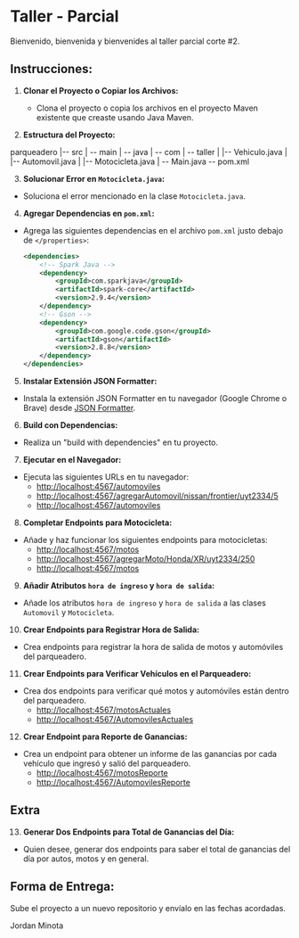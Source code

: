 
# Taller - Parcial

Bienvenido, bienvenida y bienvenides al taller parcial corte #2.

## Instrucciones:

1. **Clonar el Proyecto o Copiar los Archivos:**
   - Clona el proyecto o copia los archivos en el proyecto Maven existente que creaste usando Java Maven.

2. **Estructura del Proyecto:**

  parqueadero
  |-- src
  | -- main | -- java
  | -- com | -- taller
  | |-- Vehiculo.java
  | |-- Automovil.java
  | |-- Motocicleta.java
  | -- Main.java -- pom.xml

  
3. **Solucionar Error en `Motocicleta.java`:**
- Soluciona el error mencionado en la clase `Motocicleta.java`.

4. **Agregar Dependencias en `pom.xml`:**
- Agrega las siguientes dependencias en el archivo `pom.xml` justo debajo de `</properties>`:
  ```xml
  <dependencies>
      <!-- Spark Java -->
      <dependency>
          <groupId>com.sparkjava</groupId>
          <artifactId>spark-core</artifactId>
          <version>2.9.4</version>
      </dependency>
      <!-- Gson -->
      <dependency>
          <groupId>com.google.code.gson</groupId>
          <artifactId>gson</artifactId>
          <version>2.8.8</version>
      </dependency>
  </dependencies>
  ```

5. **Instalar Extensión JSON Formatter:**
- Instala la extensión JSON Formatter en tu navegador (Google Chrome o Brave) desde [JSON Formatter](https://chromewebstore.google.com/detail/json-formatter/bcjindcccaagfpapjjmafapmmgkkhgoa?hl=es&pli=1).

6. **Build con Dependencias:**
- Realiza un "build with dependencies" en tu proyecto.

7. **Ejecutar en el Navegador:**
- Ejecuta las siguientes URLs en tu navegador:
  - [http://localhost:4567/automoviles](http://localhost:4567/automoviles)
  - [http://localhost:4567/agregarAutomovil/nissan/frontier/uyt2334/5](http://localhost:4567/agregarAutomovil/nissan/frontier/uyt2334/5)
  - [http://localhost:4567/automoviles](http://localhost:4567/automoviles)

8. **Completar Endpoints para Motocicleta:**
- Añade y haz funcionar los siguientes endpoints para motocicletas:
  - [http://localhost:4567/motos](http://localhost:4567/motos)
  - [http://localhost:4567/agregarMoto/Honda/XR/uyt2334/250](http://localhost:4567/agregarMoto/Honda/XR/uyt2334/250)
  - [http://localhost:4567/motos](http://localhost:4567/motos)

9. **Añadir Atributos `hora de ingreso` y `hora de salida`:**
- Añade los atributos `hora de ingreso` y `hora de salida` a las clases `Automovil` y `Motocicleta`.

10. **Crear Endpoints para Registrar Hora de Salida:**
 - Crea endpoints para registrar la hora de salida de motos y automóviles del parqueadero.

11. **Crear Endpoints para Verificar Vehículos en el Parqueadero:**
 - Crea dos endpoints para verificar qué motos y automóviles están dentro del parqueadero.
   - [http://localhost:4567/motosActuales](http://localhost:4567/motosActuales)
   - [http://localhost:4567/AutomovilesActuales](http://localhost:4567/AutomovilesActuales)

12. **Crear Endpoint para Reporte de Ganancias:**
 - Crea un endpoint para obtener un informe de las ganancias por cada vehículo que ingresó y salió del parqueadero.
   - [http://localhost:4567/motosReporte](http://localhost:4567/motosReporte)
   - [http://localhost:4567/AutomovilesReporte](http://localhost:4567/AutomovilesReporte)

## Extra

13. **Generar Dos Endpoints para Total de Ganancias del Día:**
 - Quien desee, generar dos endpoints para saber el total de ganancias del día por autos, motos y en general.

## Forma de Entrega:

Sube el proyecto a un nuevo repositorio y envíalo en las fechas acordadas.

Jordan Minota
